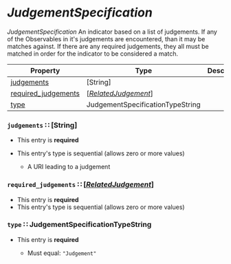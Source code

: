 <a id="map91"></a>
# *JudgementSpecification*

*JudgementSpecification* An indicator based on a list of judgements.  If any of the Observables in it's judgements are encountered, than it may be matches against.  If there are any required judgements, they all must be matched in order for the indicator to be considered a match.

| Property | Type | Description | Required? |
| -------- | ---- | ----------- | --------- |
|[judgements](#judgements-string)|[String]| |**Required**|
|[required_judgements](#required_judgements-relatedjudgementrelatedjudgementmdmap96)|[[*RelatedJudgement*](./RelatedJudgement.md#map96)]| |**Required**|
|[type](#type-judgementspecificationtypestring)|JudgementSpecificationTypeString| |**Required**|


<a id="judgements-string"></a>
### `judgements` ∷ [String]

* This entry is **required**
* This entry's type is sequential (allows zero or more values)


  * A URI leading to a judgement

<a id="required_judgements-relatedjudgementrelatedjudgementmdmap96"></a>
### `required_judgements` ∷ [[*RelatedJudgement*](./RelatedJudgement.md#map96)]

* This entry is **required**
* This entry's type is sequential (allows zero or more values)


<a id="type-judgementspecificationtypestring"></a>
### `type` ∷ JudgementSpecificationTypeString

* This entry is **required**


  * Must equal: `"Judgement"`
